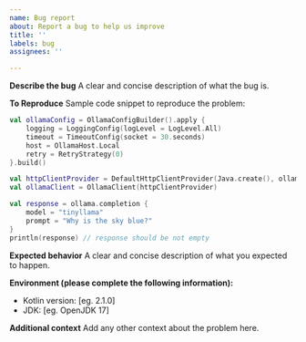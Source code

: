 ```yaml
---
name: Bug report
about: Report a bug to help us improve
title: ''
labels: bug
assignees: ''

---
```


**Describe the bug**
A clear and concise description of what the bug is.

**To Reproduce**
Sample code snippet to reproduce the problem:
```kotlin
val ollamaConfig = OllamaConfigBuilder().apply {
    logging = LoggingConfig(logLevel = LogLevel.All)
    timeout = TimeoutConfig(socket = 30.seconds)
    host = OllamaHost.Local
    retry = RetryStrategy(0)
}.build()

val httpClientProvider = DefaultHttpClientProvider(Java.create(), ollamaConfig)
val ollamaClient = OllamaClient(httpClientProvider)

val response = ollama.completion {
    model = "tinyllama"
    prompt = "Why is the sky blue?"
}
println(response) // response should be not empty
```

**Expected behavior**
A clear and concise description of what you expected to happen.

**Environment (please complete the following information):**
- Kotlin version: [eg. 2.1.0]
- JDK: [eg. OpenJDK 17]

**Additional context**
Add any other context about the problem here.
